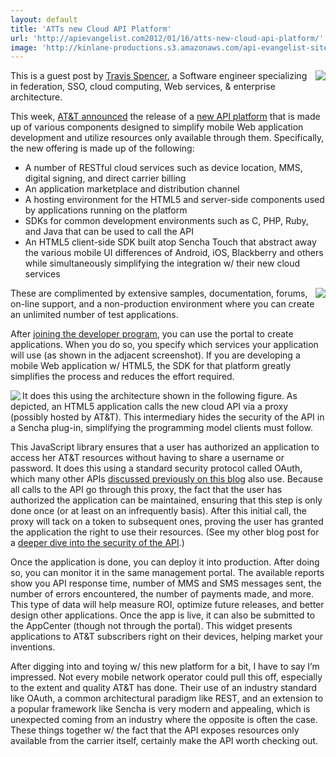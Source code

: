 ```yaml
---
layout: default
title: 'ATTs new Cloud API Platform'
url: 'http://apievangelist.com2012/01/16/atts-new-cloud-api-platform/'
image: 'http://kinlane-productions.s3.amazonaws.com/api-evangelist-site/blog/ATT-API-Platform.png'
---
```



<p>
     <a href="http://developer.att.com/"><img src="http://kinlane-productions.s3.amazonaws.com/api-evangelist/att/ATT-API-Platform.png"  align="right" /></a>
</p>
<p>
     This is a guest post by <a title="Travis Spencer" href="http://travisspencer.com/">Travis Spencer</a>, a Software engineer specializing in federation, SSO, cloud computing, Web services, &amp; enterprise architecture.
</p>
<p>
     This week, <a href="http://www.attinnovationspace.com/innovation/story/a7779618">AT&amp;T announced</a> the release of a <a href="http://developer.att.com/">new API platform</a> that is made up of various components designed to simplify mobile Web application development and utilize resources only available through them. Specifically, the new offering is made up of the following:
</p>
<ul >
     <li>
          A number of RESTful cloud services such as device location, MMS, digital signing, and direct carrier billing
     </li>
     <li>An application marketplace and distribution channel
     </li>
     <li>A hosting environment for the HTML5 and server-side components used by applications running on the platform
     </li>
     <li>SDKs for common development environments such as C, PHP, Ruby, and Java that can be used to call the API
     </li>
     <li>An HTML5 client-side SDK built atop Sencha Touch that abstract away the various mobile UI differences of Android, iOS, Blackberry and others while simultaneously simplifying the integration w/ their new cloud services
     </li>
</ul>
<p>
     <img src="http://kinlane-productions.s3.amazonaws.com/api-evangelist/att/att-1.png"  align="right" />
</p>
<p>
     These are complimented by extensive samples, documentation, forums, on-line support, and a non-production environment where you can create an unlimited number of test applications.
</p>
<p>
     After <a href="https://developer.att.com/developer/urlRouter.jsp?referer=callToAction">joining the developer program</a>, you can use the portal to create applications. When you do so, you specify which services your application will use (as shown in the adjacent screenshot). If you are developing a mobile Web application w/ HTML5, the SDK for that platform greatly simplifies the process and reduces the effort required.
</p>
<p>
     <img src="http://kinlane-productions.s3.amazonaws.com/api-evangelist/att/att-2.png"  align="left" />
</p>
<p>
     It does this using the architecture shown in the following figure. As depicted, an HTML5 application calls the new cloud API via a proxy (possibly hosted by AT&amp;T). This intermediary hides the security of the API in a Sencha plug-in, simplifying the programming model clients must follow.
</p>
<p>
     This JavaScript library ensures that a user has authorized an application to access her AT&amp;T resources without having to share a username or password. It does this using a standard security protocol called OAuth, which many other APIs <a href="/blog/tag.php?Search_Tag=OAuth">discussed previously on this blog</a> also use. Because all calls to the API go through this proxy, the fact that the user has authorized the application can be maintained, ensuring that this step is only done once (or at least on an infrequently basis). After this initial call, the proxy will tack on a token to subsequent ones, proving the user has granted the application the right to use their resources. (See my other blog post for a <a href="http://travisspencer.com/blog/2012/01/atts_use_of_oauth_in_new_api_p">deeper dive into the security of the API</a>.)
</p>
<p>
     Once the application is done, you can deploy it into production. After doing so, you can monitor it in the same management portal. The available reports show you API response time, number of MMS and SMS messages sent, the number of errors encountered, the number of payments made, and more. This type of data will help measure ROI, optimize future releases, and better design other applications. Once the app is live, it can also be submitted to the AppCenter (though not through the portal). This widget presents applications to AT&amp;T subscribers right on their devices, helping market your inventions.
</p>
<p>
     After digging into and toying w/ this new platform for a bit, I have to say I’m impressed. Not every mobile network operator could pull this off, especially to the extent and quality AT&amp;T has done. Their use of an industry standard like OAuth, a common architectural paradigm like REST, and an extension to a popular framework like Sencha is very modern and appealing, which is unexpected coming from an industry where the opposite is often the case. These things together w/ the fact that the API exposes resources only available from the carrier itself, certainly make the API worth checking out.
</p>

